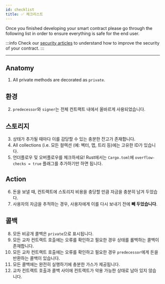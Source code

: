 ```yaml
---
id: checklist
title: ✅ 체크리스트
---
```


Once you finished developing your smart contract please go through the following list in order to ensure everything is safe for the end user.

:::info
Check our [security articles](./welcome.md) to understand how to improve the security of your contract.
:::

---

## Anatomy

1. All private methods are decorated as `private`.

## 환경

2. `predecessor`와 `signer`는 전체 컨트랙트 내에서 올바르게 사용되었습니다.

## 스토리지

3. 상태가 추가될 때마다 이를 감당할 수 있는 충분한 잔고가 존재합니다.
4. All collections (i.e. 모든 컬렉션 (예: 벡터, 맵, 트리 등)에는 고유한 ID가 있습니다.
5. 언더플로우 및 오버플로우를 체크하세요! Rust에서는 `Cargo.toml`에 `overflow-checks = true` 플래그를 추가하기만 하면 됩니다.

## Action

6. 돈을 보낼 때, 컨트랙트에 스토리지 비용을 충당할 만큼 자금을 충분히 남겨 두었습다.
7. 사용자의 자금을 추적하는 경우, 사용자에게 이를 다시 보내기 전에 **빼 두었습니다**.

## 콜백

8. 모든 비공개 콜백은 `private`으로 표시됩니다.
9. 모든 교차 컨트랙트 호출에는 오류를 확인하고 필요한 경우 상태를 롤백하는 콜백이 존재합니다.
10. 모든 교차 컨트랙트 호출에는 오류를 확인하고 필요한 경우 `predecessor`에게 돈을 반환하는 콜백이 있습니다.
11. 모든 콜백에는 완전히 실행하기에 충분한 가스가 제공됩니다.
12. 교차 컨트랙트 호출과 콜백 사이에 컨트랙트가 악용 가능한 상태로 남아 있지 않습니다.
